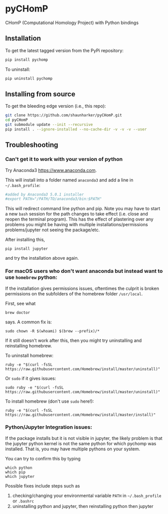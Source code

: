 # pyCHomP

CHomP (Computational Homology Project) with Python bindings

## Installation

To get the latest tagged version from the PyPi repository:

```bash
pip install pychomp
```

To uninstall:

```bash
pip uninstall pychomp
```


## Installing from source

To get the bleeding edge version (i.e., this repo):

```bash
git clone https://github.com/shaunharker/pyCHomP.git
cd pyCHomP
git submodule update --init --recursive
pip install . --ignore-installed --no-cache-dir -v -v -v --user
```

## Troubleshooting

### Can't get it to work with your version of python

Try Anaconda3 <https://www.anaconda.com>.

This will install into a folder named `anaconda3` and add a line in `~/.bash_profile`:

```bash
#added by Anaconda3 5.0.1 installer
#export PATH="/PATH/TO/anaconda3/bin:$PATH"
```

This will redirect command line python and pip. Note you may have to start a new `bash` session for the path changes to take effect (i.e. close and reopen the terminal program). This has the effect of plastering over any problems you might be having with multiple installations/permissions problems/jupyter not seeing the package/etc.

After installing this,

```
pip install jupyter
```

and try the installation above again.

### For macOS users who don't want anaconda but instead want to use `homebrew` python:

If the installation gives permissions issues, oftentimes the culprit is broken permissions on the subfolders of the homebrew folder `/usr/local`. 

First, see what

```
brew doctor
```

says. A common fix is:

```
sudo chown -R $(whoami) $(brew --prefix)/*
```

If it still doesn't work after this, then you might try uninstalling and reinstalling homebrew.

To uninstall homebrew:

```
ruby -e "$(curl -fsSL https://raw.githubusercontent.com/Homebrew/install/master/uninstall)"
```

Or `sudo` if it gives issues:

```
sudo ruby -e "$(curl -fsSL https://raw.githubusercontent.com/Homebrew/install/master/uninstall)"
```

To install homebrew (don't use `sudo` here!):

```
ruby -e "$(curl -fsSL https://raw.githubusercontent.com/Homebrew/install/master/install)"
```

### Python/Jupyter Integration issues:

If the package installs but it is not visible in jupyter, the likely problem is that the jupyter python kernel is not the same python for which pychomp was installed. That is, you may have multiple pythons on your system.

You can try to confirm this by typing

```
which python
which pip
which jupyter
```

Possible fixes include steps such as 

1. checking/changing your environmental variable `PATH` in `~/.bash_profile` or `.bashrc`
2. uninstalling python and jupyter, then reinstalling python then jupyter


